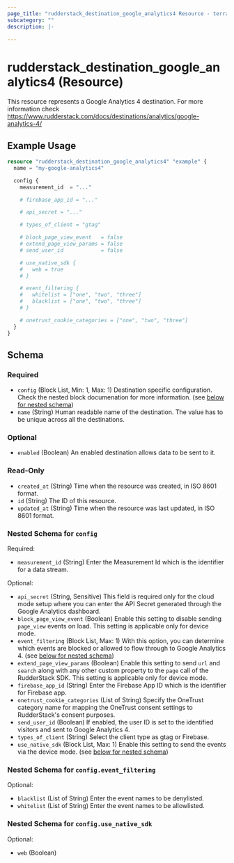 ```yaml
---
page_title: "rudderstack_destination_google_analytics4 Resource - terraform-provider-rudderstack"
subcategory: ""
description: |-
  
---
```


# rudderstack_destination_google_analytics4 (Resource)

This resource represents a Google Analytics 4 destination. For more information check 
https://www.rudderstack.com/docs/destinations/analytics/google-analytics-4/

## Example Usage

```terraform
resource "rudderstack_destination_google_analytics4" "example" {
  name = "my-google-analytics4"

  config {
    measurement_id  = "..."

    # firebase_app_id = "..."

    # api_secret = "..."

    # types_of_client = "gtag"

    # block_page_view_event   = false
    # extend_page_view_params = false
    # send_user_id            = false

    # use_native_sdk {
    #   web = true
    # }

    # event_filtering {
    #   whitelist = ["one", "two", "three"]
    #   blacklist = ["one", "two", "three"]
    # }

    # onetrust_cookie_categories = ["one", "two", "three"]
  }
}
```

<!-- schema generated by tfplugindocs -->
## Schema

### Required

- `config` (Block List, Min: 1, Max: 1) Destination specific configuration. Check the nested block documenation for more information. (see [below for nested schema](#nestedblock--config))
- `name` (String) Human readable name of the destination. The value has to be unique across all the destinations.

### Optional

- `enabled` (Boolean) An enabled destination allows data to be sent to it.

### Read-Only

- `created_at` (String) Time when the resource was created, in ISO 8601 format.
- `id` (String) The ID of this resource.
- `updated_at` (String) Time when the resource was last updated, in ISO 8601 format.

<a id="nestedblock--config"></a>
### Nested Schema for `config`

Required:

- `measurement_id` (String) Enter the Measurement Id which is the identifier for a data stream.

Optional:

- `api_secret` (String, Sensitive) This field is required only for the cloud mode setup where you can enter the API Secret generated through the Google Analytics dashboard.
- `block_page_view_event` (Boolean) Enable this setting to disable sending `page_view` events on load. This setting is applicable only for device mode.
- `event_filtering` (Block List, Max: 1) With this option, you can determine which events are blocked or allowed to flow through to Google Analytics 4. (see [below for nested schema](#nestedblock--config--event_filtering))
- `extend_page_view_params` (Boolean) Enable this setting to send `url` and `search` along with any other custom property to the `page` call of the RudderStack SDK. This setting is applicable only for device mode.
- `firebase_app_id` (String) Enter the Firebase App ID which is the identifier for Firebase app.
- `onetrust_cookie_categories` (List of String) Specify the OneTrust category name for mapping the OneTrust consent settings to RudderStack's consent purposes.
- `send_user_id` (Boolean) If enabled, the user ID is set to the identified visitors and sent to Google Analytics 4.
- `types_of_client` (String) Select the client type as gtag or Firebase.
- `use_native_sdk` (Block List, Max: 1) Enable this setting to send the events via the device mode. (see [below for nested schema](#nestedblock--config--use_native_sdk))

<a id="nestedblock--config--event_filtering"></a>
### Nested Schema for `config.event_filtering`

Optional:

- `blacklist` (List of String) Enter the event names to be denylisted.
- `whitelist` (List of String) Enter the event names to be allowlisted.


<a id="nestedblock--config--use_native_sdk"></a>
### Nested Schema for `config.use_native_sdk`

Optional:

- `web` (Boolean)

